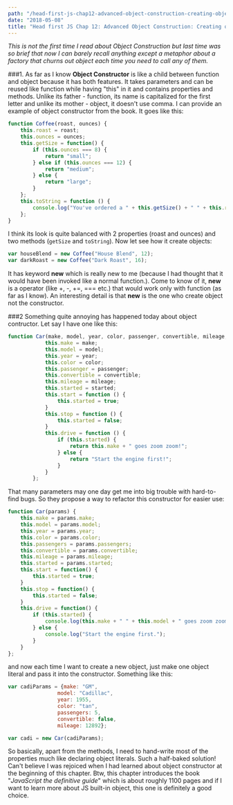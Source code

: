 ```yaml
---
path: "/head-first-js-chap12-advanced-object-construction-creating-objects"
date: "2018-05-08"
title: "Head first JS Chap 12: Advanced Object Construction: Creating objects"
---
```


*This is not the first time I read about Object Construction but last time was so brief that now I can barely recall anything except a metaphor about a factory that churns out object each time you need to call any of them.*

###1.
As far as I know **Object Constructor** is like a child between function and object because it has both features. It takes parameters and can be reused like function while having "this" in it and contains properties and methods. Unlike its father - function, its name is capitalized for the first letter and unlike its mother - object, it doesn't use comma. I can provide an example of object constructor from the book. It goes like this:

```javascript
function Coffee(roast, ounces) {
    this.roast = roast;
    this.ounces = ounces;
    this.getSize = function() {
        if (this.ounces === 8) {
            return "small";
        } else if (this.ounces === 12) {
            return "medium";
        } else {
            return "large";
        }
    };
    this.toString = function () {
        console.log("You've ordered a " + this.getSize() + " " + this.roast + " coffee.");
    };
}
```

I think its look is quite balanced with 2 properties (roast and ounces) and two methods (`getSize` and `toString`). Now let see how it create objects:

```javascript
var houseBlend = new Coffee("House Blend", 12);
var darkRoast = new Coffee("Dark Roast", 16);
```

It has keyword **new** which is really new to me (because I had thought that it would have been invoked like a normal function.). Come to know of it, **new** is a operator (like +, -, +=, === etc.) that would work only with function (as far as I know). An interesting detail is that **new** is the one who create object not the constructor.

###2
Something quite annoying has happened today about object contructor. Let say I have one like this:

```javascript
function Car(make, model, year, color, passenger, convertible, mileage, started) {
            this.make = make;
            this.model = model;
            this.year = year;
            this.color = color;
            this.passenger = passenger;
            this.convertible = convertible;
            this.mileage = mileage;
            this.started = started;
            this.start = function () {
                this.started = true;
            }
            this.stop = function () {
                this.started = false;
            }
            this.drive = function () {
                if (this.started) {
                    return this.make + " goes zoom zoom!";
                } else {
                    return "Start the engine first!";
                }
            }
        };
```

That many parameters may one day get me into big trouble with hard-to-find bugs. So they propose a way to refactor this constructor for easier use:

```javascript
function Car(params) {
    this.make = params.make;
    this.model = params.model;
    this.year = params.year;
    this.color = params.color;
    this.passengers = params.passengers;
    this.convertible = params.convertible;
    this.mileage = params.mileage;
    this.started = params.started;
    this.start = function() {
        this.started = true;
    }
    this.stop = function() {
        this.started = false;
    }
    this.drive = function() {
        if (this.started) {
            console.log(this.make + " " + this.model + " goes zoom zoom!");
        } else {
            console.log("Start the engine first.");
        }
    }
};
```

and now each time I want to create a new object, just make one object literal and pass it into the constructor. Something like this:

```javascript
var cadiParams = {make: "GM",
                model: "Cadillac",
                year: 1955,
                color: "tan",
                passengers: 5,
                convertible: false,
                mileage: 12892};

var cadi = new Car(cadiParams);
```

So basically, apart from the methods, I need to hand-write most of the properties much like declaring object literals. Such a half-baked solution! Can't believe I was rejoiced when I had learned about object constructor at the beginning of this chapter.
Btw, this chapter introduces the book "*JavaScript the definitive guide*" which is about roughly 1100 pages and if I want to learn more about JS built-in object, this one is definitely a good choice.